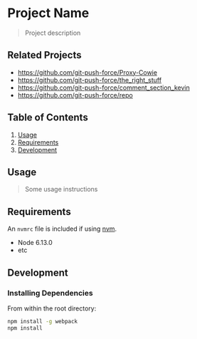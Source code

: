 # Project Name

> Project description

## Related Projects

  - https://github.com/git-push-force/Proxy-Cowie
  - https://github.com/git-push-force/the_right_stuff
  - https://github.com/git-push-force/comment_section_kevin
  - https://github.com/git-push-force/repo

## Table of Contents

1. [Usage](#Usage)
1. [Requirements](#requirements)
1. [Development](#development)

## Usage

> Some usage instructions

## Requirements

An `nvmrc` file is included if using [nvm](https://github.com/creationix/nvm).

- Node 6.13.0
- etc

## Development

### Installing Dependencies

From within the root directory:

```sh
npm install -g webpack
npm install
```

